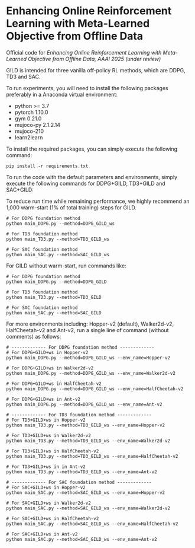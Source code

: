 # Enhancing Online Reinforcement Learning with Meta-Learned Objective from Offline Data

Official code for *Enhancing Online Reinforcement Learning with Meta-Learned Objective from Offline Data, AAAI 2025 (under review)*

GILD is intended for three  vanilla off-policy RL methods, which are DDPG, TD3 and SAC.

To run experiments, you will need to install the following packages preferably in a Anaconda virtual environment:

- python >= 3.7
- pytorch 1.10.0
- gym 0.21.0
- mujoco-py 2.1.2.14
- mujoco-210
- learn2learn

To install the required packages, you can simply execute the following command:

```
pip install -r requirements.txt
```

To run the code with the default parameters and environments, simply execute the following commands for DDPG+GILD, TD3+GILD and SAC+GILD:

To reduce run time while remaining performance, we highly recommend an 1,000 warm-start (1% of total training) steps for GILD.

```
# For DDPG foundation method
python main_DDPG.py --method=DDPG_GILD_ws

# For TD3 foundation method
python main_TD3.py --method=TD3_GILD_ws

# For SAC foundation method
python main_SAC.py --method=SAC_GILD_ws
```

For GILD without warm-start, run commands like:

```
# For DDPG foundation method
python main_DDPG.py --method=DDPG_GILD

# For TD3 foundation method
python main_TD3.py --method=TD3_GILD

# For SAC foundation method
python main_SAC.py --method=SAC_GILD
```

For more environments including: Hopper-v2 (default), Walker2d-v2, HalfCheetah-v2 and Ant-v2, run a single line of command (without comments) as follows:

```
# ------------- For DDPG foundation method -------------
# For DDPG+GILD+ws in Hopper-v2
python main_DDPG.py --method=DDPG_GILD_ws --env_name=Hopper-v2

# For DDPG+GILD+ws in Walker2d-v2
python main_DDPG.py --method=DDPG_GILD_ws --env_name=Walker2d-v2

# For DDPG+GILD+ws in HalfCheetah-v2
python main_DDPG.py --method=DDPG_GILD_ws --env_name=HalfCheetah-v2

# For DDPG+GILD+ws in Ant-v2
python main_DDPG.py --method=DDPG_GILD_ws --env_name=Ant-v2

# ------------- For TD3 foundation method -------------
# For TD3+GILD+ws in Hopper-v2
python main_TD3.py --method=TD3_GILD_ws --env_name=Hopper-v2

# For TD3+GILD+ws in Walker2d-v2
python main_TD3.py --method=TD3_GILD_ws --env_name=Walker2d-v2

# For TD3+GILD+ws in HalfCheetah-v2
python main_TD3.py --method=TD3_GILD_ws --env_name=HalfCheetah-v2

# For TD3+GILD+ws in in Ant-v2
python main_TD3.py --method=TD3_GILD_ws --env_name=Ant-v2

# ------------- For SAC foundation method -------------
# For SAC+GILD+ws in Hopper-v2
python main_SAC.py --method=SAC_GILD_ws --env_name=Hopper-v2

# For SAC+GILD+ws in Walker2d-v2
python main_SAC.py --method=SAC_GILD_ws --env_name=Walker2d-v2

# For SAC+GILD+ws in HalfCheetah-v2
python main_SAC.py --method=SAC_GILD_ws --env_name=HalfCheetah-v2

# For SAC+GILD+ws in Ant-v2
python main_SAC.py --method=SAC_GILD_ws --env_name=Ant-v2
```

